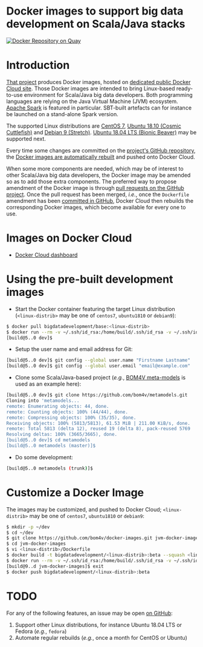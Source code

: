 Docker images to support big data development on Scala/Java stacks
==================================================================

[![Docker Repository on Quay](https://quay.io/repository/bigdatadevelopment/base/status "Docker Repository on Quay")](https://quay.io/repository/bigdatadevelopment/base)

# Introduction
[That project](https://github.com/bom4v/docker-images)
produces Docker images, hosted on [dedicated
public Docker Cloud site](https://cloud.docker.com/u/bigdatadevelopment/repository/docker/bigdatadevelopment/base).
Those Docker images are intended to bring Linux-based ready-to-use environment
for Scala/Java big data developers. Both programming languages are relying
on the Java Virtual Machine (JVM) ecosystem.
[Apache Spark](http://spark.apache.org) is featured in particular.
SBT-built artefacts can for instance be launched on a stand-alone Spark version.

The supported Linux distributions are
[CentOS 7](https://wiki.centos.org/Manuals/ReleaseNotes/CentOS7),
[Ubuntu 18.10 (Cosmic Cuttlefish)](http://releases.ubuntu.com/18.10/)
and [Debian 9 (Stretch)](https://www.debian.org/releases/stretch/).
[Ubuntu 18.04 LTS (Bionic Beaver)](http://releases.ubuntu.com/18.04/)
may be supported next.

Every time some changes are committed on the [project's GitHub
repository](https://github.com/bom4v/docker-images),
the [Docker images are automatically
rebuilt](https://cloud.docker.com/u/bigdatadevelopment/repository/docker/bigdatadevelopment/base/timeline)
and pushed onto Docker Cloud.

When some more components are needed, which may be of interest to other
Scala/Java big data developers, the Docker image may be amended so as to add
those extra components.
The preferred way to propose amendment of the Docker image is through
[pull requests on the GitHub
project](https://github.com/bom4v/docker-images/pulls).
Once the pull request has been merged, _i.e._, once the `Dockerfile` amendment
has been [committed in
GitHub](https://github.com/bom4v/docker-images/commits/master),
Docker Cloud then rebuilds the corresponding Docker images, which become
available for every one to use.

# Images on Docker Cloud
* [Docker Cloud dashboard](https://cloud.docker.com/u/bigdatadevelopment/repository/docker/bigdatadevelopment/base)

# Using the pre-built development images
* Start the Docker container featuring the target Linux distribution
  (`<linux-distrib>` may be one of `centos7`, `ubuntu1810` or `debian9`):
```bash
$ docker pull bigdatadevelopment/base:<linux-distrib>
$ docker run --rm -v ~/.ssh/id_rsa:/home/build/.ssh/id_rsa -v ~/.ssh/id_rsa.pub:/home/build/.ssh/id_rsa.pub -it bigdatadevelopment/base:<linux-distrib>
[build@5..0 dev]$ 
```

* Setup the user name and email address for Git:
```bash
[build@5..0 dev]$ git config --global user.name "Firstname Lastname"
[build@5..0 dev]$ git config --global user.email "email@example.com"
```

* Clone some Scala/Java-based project (_e.g._,
  [BOM4V meta-models](http://github.com/bom4v/metamodels)
  is used as an example here):
```bash
[build@5..0 dev]$ git clone https://github.com/bom4v/metamodels.git
Cloning into 'metamodels...
remote: Enumerating objects: 44, done.
remote: Counting objects: 100% (44/44), done.
remote: Compressing objects: 100% (35/35), done.
Receiving objects: 100% (5813/5813), 61.53 MiB | 211.00 KiB/s, done.
remote: Total 5813 (delta 12), reused 19 (delta 8), pack-reused 5769
Resolving deltas: 100% (3665/3665), done.
[build@5..0 dev]$ cd metamodels
[build@5..0 metamodels (master)]$ 
```

* Do some development:
```bash
[build@5..0 metamodels (trunk)]$ 
```

# Customize a Docker Image
The images may be customized, and pushed to Docker Cloud;
`<linux-distrib>` may be one of `centos7`, `ubuntu1810` or `debian9`:
```bash
$ mkdir -p ~/dev
$ cd ~/dev
$ git clone https://github.com/bom4v/docker-images.git jvm-docker-images
$ cd jvm-docker-images
$ vi <linux-distrib>/Dockerfile
$ docker build -t bigdatadevelopment/<linux-distrib>:beta --squash <linux-distrib>/
$ docker run --rm -v ~/.ssh/id_rsa:/home/build/.ssh/id_rsa -v ~/.ssh/id_rsa.pub:/home/build/.ssh/id_rsa.pub -it bigdatadevelopment/<linux-distrib>:beta
[build@9..d jvm-docker-images]$ exit
$ docker push bigdatadevelopment/<linux-distrib>:beta
```

# TODO
For any of the following features, an issue may be open
[on GitHub](https://github.com/bom4v/docker-images/issues):
1. Support other Linux distributions, for instance Ubuntu 18.04 LTS
   or Fedora (_e.g._, `fedora`)
2. Automate regular rebuilds (_e.g._, once a month for CentOS or Ubuntu)


